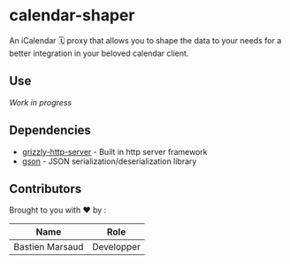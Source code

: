 # calendar-shaper

An iCalendar &#128467; proxy that allows you to shape the data to your needs for a better integration in your beloved calendar client.

## Use
*Work in progress*

## Dependencies
* [grizzly-http-server](https://javaee.github.io/grizzly/httpserverframework.html) - Built in http server framework
* [gson](https://github.com/google/gson) - JSON serialization/deserialization library

## Contributors
Brought to you with ❤️ by :

|Name|Role|
|---|---|
|Bastien Marsaud|Developper|